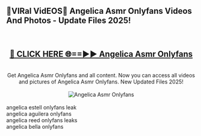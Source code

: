 <h2>🔴VIRal VidEOS🔴 Angelica Asmr Onlyfans Videos And Photos - Update Files 2025!</h2>
<br>
<div align="center">
<h2><a href="https://virallinks.top/odZfE0" rel="nofollow">🔴 CLICK HERE 🌐==►► Angelica Asmr Onlyfans</a></h2>
<br>
Get Angelica Asmr Onlyfans and all content. Now you can access all videos and pictures of Angelica Asmr Onlyfans. New Updated Files 2025!
<br>
<br>
<a href="https://virallinks.top/odZfE0" rel="nofollow" data-target="animated-image.originalLink"><img src="https://i.imgur.com/dJHk4Zq.gif)" alt="Angelica Asmr Onlyfans" style="max-width: 100%; display: inline-block;" data-target="animated-image.originalImage"></a>
</div>
<br>
angelica estell onlyfans leak<br>
angelica aguilera onlyfans<br>
angelica reed onlyfans leaks<br>
angelica bella onlyfans